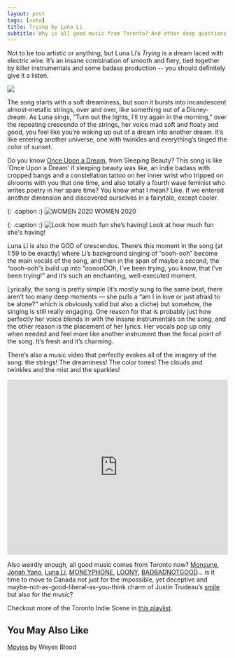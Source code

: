 ```yaml
---
layout: post
tags: [sotw]
title: Trying by Luna Li
subtitle: Why is all good music from Toronto? And other deep questions...
---
```


Not to be too artistic or anything, but Luna Li’s *Trying* is a dream laced with electric wire. It’s an insane combination of smooth and fiery, tied together by killer instrumentals and some badass production -- you should definitely give it a listen.

![](https://f4.bcbits.com/img/a2067753946_10.jpg)

[](https://www.google.com/url?sa=i&url=https%3A%2F%2Flunali.bandcamp.com%2Ftrack%2Ftrying&psig=AOvVaw2BkdqB-VxozEw3nxKak767&ust=1587357584607000&source=images&cd=vfe&ved=0CAIQjRxqFwoTCKisvv3V8-gCFQAAAAAdAAAAABAD)
[](https://www.google.com/url?sa=i&url=https%3A%2F%2Fwww.chelseabrimstinphotography.com%2Ffullscreen-page%2Fcomp-j7dehqpw%2F42d477c3-d39d-489e-aa88-390a53e2adb5%2F3%2F%253Fi%253D3%2526s%253Dstyle-ja13fh6h&psig=AOvVaw21GPhUAUK4KGYIDH2aFG2G&ust=1587356294955000&source=images&cd=vfe&ved=0CAIQjRxqFwoTCLjAsKXR8-gCFQAAAAAdAAAAABAD)The song starts with a soft dreaminess, but soon it bursts into incandescent almost-metallic strings, over and over, like something out of a Disney-dream. As Luna sings, “Turn out the lights, I’ll try again in the morning,” over the repeating crescendo of the strings, her voice mad soft and floaty and good, you feel like you’re waking up out of a dream into another dream. It’s like entering another universe, one with twinkles and everything’s tinged the color of sunset. 

Do you know [Once Upon a Dream](https://www.youtube.com/watch?v=LCCxnuLlS18), from Sleeping Beauty? This song is like ‘Once Upon a Dream’ if sleeping beauty was like, an indie badass with cropped bangs and a constellation tattoo on her inner wrist who tripped on shrooms with you that one time, and also totally a fourth wave feminist who writes poetry in her spare time? You know what I mean? Like. If we entered another dimension and discovered ourselves in a fairytale, except cooler. 

{: .caption :}
![WOMEN 2020](https://hamiltonrising.com/wp-content/uploads/2019/10/LunaL-7-1024x683.jpg) WOMEN 2020

{: .caption :}
![Look how much fun she’s having!](https://paper-attachments.dropbox.com/s_C4E26F99EAE1DDB52CCAB2600A14E6336344EB91CFE7D03CEC32FD4A3485201D_1587270112343_image.png) Look at how much fun she's having!

[](https://www.google.com/url?sa=i&url=https%3A%2F%2Fwww.oneintenwords.com%2F2019%2F07%2Fnxne-2019-luna-li-at-royal-mountain.html&psig=AOvVaw2BWx26cUAcNkJR4iHwgB7z&ust=1587356400493000&source=images&cd=vfe&ved=0CAIQjRxqFwoTCJClksbR8-gCFQAAAAAdAAAAABAJ)
Luna Li is also the GOD of crescendos. There’s this moment in the song (at 1:59 to be exactly) where Li’s background singing of “oooh-ooh” become the main vocals of the song, and then in the span of maybe a second, the “oooh-ooh”s build up into “oooooOOh, I’ve been trying, you know, that I’ve been trying!” and it’s such an enchanting, well-executed moment. 

Lyrically, the song is pretty simple (it’s mostly sung to the same beat, there aren’t too many deep moments — she pulls a “am I in love or just afraid to be alone?” which is obviously valid but also a cliche) but somehow, the singing is still really engaging. One reason for that is probably just how perfectly her voice blends in with the insane instrumentals on the song, and the other reason is the placement of her lyrics. Her vocals pop up only when needed and feel more like another instrument than the focal point of the song. It’s fresh and it’s charming. 

There’s also a music video that perfectly evokes all of the imagery of the song: the strings! The dreaminess! The color tones! The clouds and twinkles and the mist and the sparkles! 


<iframe src="https://www.youtube.com/embed/r1dy9P6ND0E&"  frameborder="0" allow="accelerometer; autoplay; encrypted-media; gyroscope; picture-in-picture" allowfullscreen onload='javascript:(function(o){o.style.height=o.contentWindow.document.body.scrollHeight+"px";}(this));' style="height:400px;width:100%;border:none;overflow:hidden;"></iframe>


Also weirdly enough, all good music comes from Toronto now?
[Monsune](https://open.spotify.com/artist/6NgYKD0TKGjwtRFqTyyqKF?si=_u96nitGS7exopTCAelcsA), [Jonah Yano](https://open.spotify.com/artist/4Js9qeA7KMFyjBYHEjFaeJ?si=RJg-s9EqTLCM4qvrGSbZ2w), [Luna Li](https://open.spotify.com/artist/4ZAk3yVJdtf1CFnTiG08U3?si=dyEcFSSBRjO3kVNY23InkQ), [MONEYPHONE](https://open.spotify.com/artist/3siLw69GHBIbLDvDdoFphB?si=gsdH97oFSSuyS2FLC9RgVg), [LOONY](https://open.spotify.com/artist/0xSfdfhcXN6T8M5gt7VwK0?si=aWi9Yr0jSr-ygbxdIjMx4A), [BADBADNOTGOOD](https://open.spotify.com/artist/65dGLGjkw3UbddUg2GKQoZ?si=M5vEaj51Q8a56odxYoJlQg)… is it time to move to Canada not just for the impossible, yet deceptive and maybe-not-as-good-liberal-as-you-think charm of Justin Trudeau’s [smile](https://thenypost.files.wordpress.com/2019/09/trudeau-blackface.jpg?quality=90&strip=all&w=1236&h=820&crop=1) but also for the *music*? 

Checkout more of the Toronto Indie Scene in [this playlist](https://open.spotify.com/playlist/0eKrj9ZnsIAYUMsbREmS2R). 


## You May Also Like

[Movies](https://open.spotify.com/track/31LKL7XfxR1PTm6Or9KTKv) by Weyes Blood

